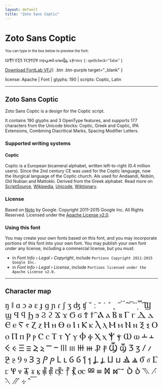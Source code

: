 ```yaml
---
layout: default
title: "Zoto Sans Coptic"
---
```


# Zoto Sans Coptic

<small>You can type in the box below to preview the font:</small>

<div contenteditable="true" class="texteditor" style="font-family: 'Zoto Sans Coptic';">
ⲰⲮⲄⳜⲜⳄ ⲦⲤⲢϮⲶⳠ ⲽⲫⲭⳗⲿⳳ ⲃⳇⲃⲏⳃⳗ ϫⳁⲅⲽⲉⲩ
{: spellcheck="false" }
</div>

[Download FontLab VFJ](https://downgit.github.io/#/home?url=https://github.com/fontlabcom/getgo-fonts/blob/main/getgo-fonts/apache/zotosans/zotosans-coptic.vfj){: .btn .btn-purple target="_blank" }

license: Apache \| Font \| glyphs: 190 \| scripts: Coptic, Latin

---


## Zoto Sans Coptic

Zoto Sans Coptic is a design for the Coptic script.

It contains 190 glyphs and 3 OpenType features, and supports 177 characters from the Unicode blocks: Coptic, Greek and Coptic, IPA Extensions, Combining Diacritical Marks, Spacing Modifier Letters.


### Supported writing systems


#### Coptic

Coptic is a European bicameral alphabet, written left-to-right (0.4 million users). Since the 2nd century CE was used for the Coptic language, now the liturgical language of the Coptic church. Als used for Andaandi, Nobiin, Old Nubian and Mattokki. Derived from the Greek alphabet. Read more on [ScriptSource](https://scriptsource.org/scr/Copt), [Wikipedia](https://en.wikipedia.org/wiki/ISO_15924:Copt), [Unicode](https://www.unicode.org/versions/Unicode13.0.0/ch07.pdf#G16256), [Wiktionary](https://en.wiktionary.org/wiki/Category:Coptic_script).


### License

Based on [Noto](https://github.com/notofonts) by Google. Copyright 2011-2015 Google Inc. All Rights Reserved. Licensed under the [Apache License v2.0](https://www.apache.org/licenses/LICENSE-2.0.txt).

### Using this font

You may create your own fonts based on this font, and you may incorporate portions of this font into your own font. You may publish your own font under any license, including a commercial license, but you must:

- in _Font Info › Legal › Copyright_, include `Portions Copyright 2011-2015 Google Inc.`
- in _Font Info › Legal › License_, include `Portions licensed under the Apache License v2.0.`


---

## Character map

<div style="font-family: 'Zoto Sans Coptic'; font-size: 2em;">
ŋ ǁ ɑ ɔ ə ɛ ɟ ɡ ɲ ɾ ʃ ʒ ʤ ʧ ˇ ː ˘ ˙ ˚ ˛ ˝ ̀ ́ ̂ ̄ ̅ ̇ ̈ ̣ ̿ ͡ Ϣ ϣ Ϥ ϥ Ϧ ϧ Ϩ ϩ Ϫ ϫ Ϭ ϭ Ϯ ϯ ᷍ Ⲁ ⲁ Ⲃ ⲃ Ⲅ ⲅ Ⲇ ⲇ Ⲉ ⲉ Ⲋ ⲋ Ⲍ ⲍ Ⲏ ⲏ Ⲑ ⲑ Ⲓ ⲓ Ⲕ ⲕ Ⲗ ⲗ Ⲙ ⲙ Ⲛ ⲛ Ⲝ ⲝ Ⲟ ⲟ Ⲡ ⲡ Ⲣ ⲣ Ⲥ ⲥ Ⲧ ⲧ Ⲩ ⲩ Ⲫ ⲫ Ⲭ ⲭ Ⲯ ⲯ Ⲱ ⲱ Ⲳ ⲳ Ⲵ ⲵ Ⲷ ⲷ Ⲹ ⲹ Ⲻ ⲻ Ⲽ ⲽ Ⲿ ⲿ Ⳁ ⳁ Ⳃ ⳃ Ⳅ ⳅ Ⳇ ⳇ Ⳉ ⳉ Ⳋ ⳋ Ⳍ ⳍ Ⳏ ⳏ Ⳑ ⳑ Ⳓ ⳓ Ⳕ ⳕ Ⳗ ⳗ Ⳙ ⳙ Ⳛ ⳛ Ⳝ ⳝ Ⳟ ⳟ Ⳡ ⳡ Ⳣ ⳣ ⳤ ⳥ ⳦ ⳧ ⳨ ⳩ ⳪ Ⳬ ⳬ Ⳮ ⳮ ⳯ ⳰ ⳱ Ⳳ ⳳ ⳹ ⳺ ⳻ ⳼ ⳾ ⳿ ︤ ︥ ︦
</div>

